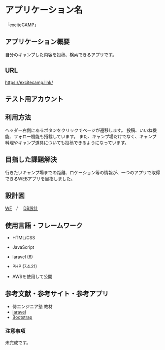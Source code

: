 # アプリケーション名
「exciteCAMP」


## アプリケーション概要
自分のキャンプした内容を投稿、検索できるアプリです。


## URL
https://excitecamp.link/


## テスト用アカウント


## 利用方法
ヘッダー右側にあるボタンをクリックでページが遷移します。
投稿、いいね機能、フォロー機能も搭載しています。
また、キャンプ場だけでなく、キャンプ料理やキャンプ道具についても投稿できるようになっています。



## 目指した課題解決
行きたいキャンプ場までの距離、ロケーション等の情報が、一つのアプリで取得できるWEBアプリを目指しました。



## 設計図
[WF](https://docs.google.com/presentation/d/1QfBhtwhNY7QdUkE0HdfwP3mfHr6NPh0c-Zdbb_U5llw/edit?usp=sharing)　/　
[DB設計](https://drive.google.com/file/d/1eNJbV7qZhDDmM9zTghluvUTwDuYlMCeO/view?usp=sharing)



## 使用言語・フレームワーク
* HTML/CSS
* JavaScript
* laravel (6)
* PHP (7.4.21)

* AWSを使用して公開



## 参考文献・参考サイト・参考アプリ
* 侍エンジニア塾  教材
* [laravel](https://readouble.com/laravel/6.x/ja/requests.html)
* [Bootstrap](https://www.w3schools.com/bootstrap/default.asp)



### 注意事項
未完成です。
